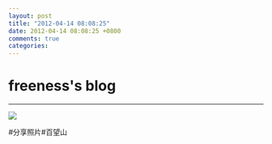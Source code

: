 ```yaml
---
layout: post
title: "2012-04-14 08:08:25"
date: 2012-04-14 08:08:25 +0800
comments: true
categories: 
---
```


# freeness's blog

----------

![](http://okqmqrbgo.bkt.clouddn.com/201204140808251.jpg)

>
\#分享照片\#百望山